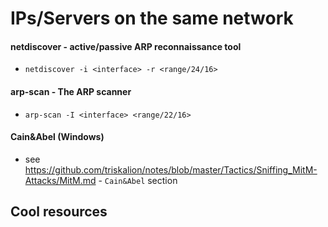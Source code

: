 # IPs/Servers on the same network
#### netdiscover - active/passive ARP reconnaissance tool
* `netdiscover -i <interface> -r <range/24/16>`

#### arp-scan - The ARP scanner
* `arp-scan -I <interface> <range/22/16>`

#### Cain&Abel (Windows)
* see https://github.com/triskalion/notes/blob/master/Tactics/Sniffing_MitM-Attacks/MitM.md - `Cain&Abel` section

## Cool resources

